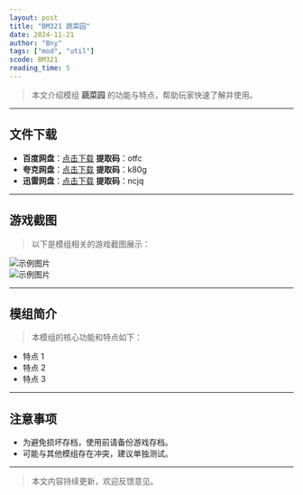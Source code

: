 ```yaml
---
layout: post
title: "BM321 蔬菜园"
date: 2024-11-21
author: "Bny"
tags: ["mod", "util"]
scode: BM321
reading_time: 5
---
```


> 本文介绍模组 **蔬菜园** 的功能与特点，帮助玩家快速了解并使用。

---





## 文件下载
- **百度网盘**：[点击下载](https://pan.baidu.com/s/1s43I1QhYuagpEjv38pxvtQ?pwd=otfc)  **提取码**：otfc  
- **夸克网盘**：[点击下载](https://pan.quark.cn/s/512b4fe36698?pwd=k80g)  **提取码**：k80g  
- **迅雷网盘**：[点击下载](https://pan.xunlei.com/s/VOCCbU-VIeXK2RN4MTAx7LDYA1?pwd=ncjq)  **提取码**：ncjq  

---

## 游戏截图
> 以下是模组相关的游戏截图展示：

![示例图片](https://example.com/screenshot1.jpg)  
![示例图片](https://example.com/screenshot2.jpg)

---

## 模组简介
> 本模组的核心功能和特点如下：
- 特点 1
- 特点 2
- 特点 3

---

## 注意事项
- 为避免损坏存档，使用前请备份游戏存档。
- 可能与其他模组存在冲突，建议单独测试。

---

> 本文内容持续更新，欢迎反馈意见。
